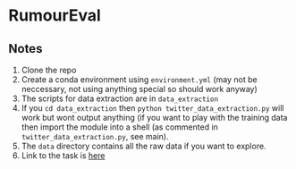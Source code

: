# RumourEval

## Notes

1. Clone the repo
2. Create a conda environment using `environment.yml` (may not be neccessary, not using anything special so should work anyway)
3. The scripts for data extraction are in `data_extraction`
4. If you `cd data_extraction` then `python twitter_data_extraction.py` will work but wont output anything (if you want to play with the training data then import the module into a shell (as commented in `twitter_data_extraction.py`, see main).
5. The `data` directory contains all the raw data if you want to explore.
6. Link to the task is [here](https://www.aclweb.org/anthology/S19-2147/)
